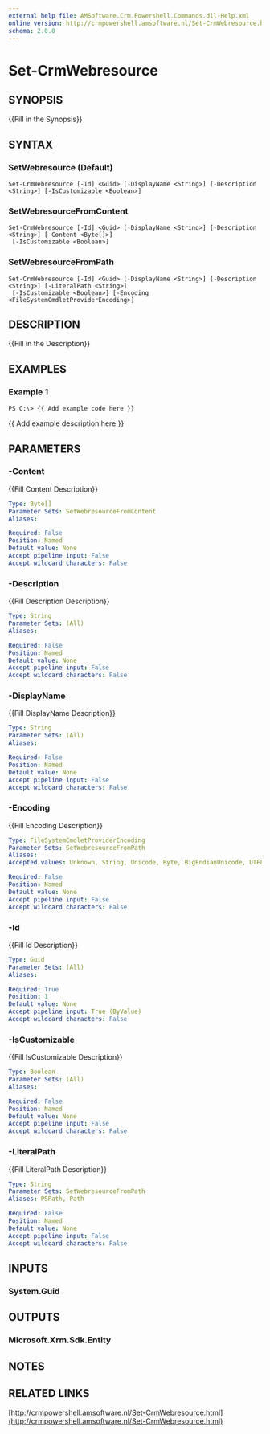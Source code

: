 ```yaml
---
external help file: AMSoftware.Crm.Powershell.Commands.dll-Help.xml
online version: http://crmpowershell.amsoftware.nl/Set-CrmWebresource.html
schema: 2.0.0
---
```


# Set-CrmWebresource

## SYNOPSIS
{{Fill in the Synopsis}}

## SYNTAX

### SetWebresource (Default)
```
Set-CrmWebresource [-Id] <Guid> [-DisplayName <String>] [-Description <String>] [-IsCustomizable <Boolean>]
```

### SetWebresourceFromContent
```
Set-CrmWebresource [-Id] <Guid> [-DisplayName <String>] [-Description <String>] [-Content <Byte[]>]
 [-IsCustomizable <Boolean>]
```

### SetWebresourceFromPath
```
Set-CrmWebresource [-Id] <Guid> [-DisplayName <String>] [-Description <String>] [-LiteralPath <String>]
 [-IsCustomizable <Boolean>] [-Encoding <FileSystemCmdletProviderEncoding>]
```

## DESCRIPTION
{{Fill in the Description}}

## EXAMPLES

### Example 1
```
PS C:\> {{ Add example code here }}
```

{{ Add example description here }}

## PARAMETERS

### -Content
{{Fill Content Description}}

```yaml
Type: Byte[]
Parameter Sets: SetWebresourceFromContent
Aliases: 

Required: False
Position: Named
Default value: None
Accept pipeline input: False
Accept wildcard characters: False
```

### -Description
{{Fill Description Description}}

```yaml
Type: String
Parameter Sets: (All)
Aliases: 

Required: False
Position: Named
Default value: None
Accept pipeline input: False
Accept wildcard characters: False
```

### -DisplayName
{{Fill DisplayName Description}}

```yaml
Type: String
Parameter Sets: (All)
Aliases: 

Required: False
Position: Named
Default value: None
Accept pipeline input: False
Accept wildcard characters: False
```

### -Encoding
{{Fill Encoding Description}}

```yaml
Type: FileSystemCmdletProviderEncoding
Parameter Sets: SetWebresourceFromPath
Aliases: 
Accepted values: Unknown, String, Unicode, Byte, BigEndianUnicode, UTF8, UTF7, UTF32, Ascii, Default, Oem

Required: False
Position: Named
Default value: None
Accept pipeline input: False
Accept wildcard characters: False
```

### -Id
{{Fill Id Description}}

```yaml
Type: Guid
Parameter Sets: (All)
Aliases: 

Required: True
Position: 1
Default value: None
Accept pipeline input: True (ByValue)
Accept wildcard characters: False
```

### -IsCustomizable
{{Fill IsCustomizable Description}}

```yaml
Type: Boolean
Parameter Sets: (All)
Aliases: 

Required: False
Position: Named
Default value: None
Accept pipeline input: False
Accept wildcard characters: False
```

### -LiteralPath
{{Fill LiteralPath Description}}

```yaml
Type: String
Parameter Sets: SetWebresourceFromPath
Aliases: PSPath, Path

Required: False
Position: Named
Default value: None
Accept pipeline input: False
Accept wildcard characters: False
```

## INPUTS

### System.Guid


## OUTPUTS

### Microsoft.Xrm.Sdk.Entity


## NOTES

## RELATED LINKS

[http://crmpowershell.amsoftware.nl/Set-CrmWebresource.html](http://crmpowershell.amsoftware.nl/Set-CrmWebresource.html)

